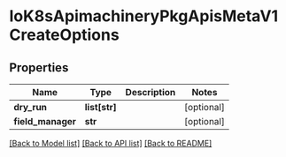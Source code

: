 # IoK8sApimachineryPkgApisMetaV1CreateOptions

## Properties
Name | Type | Description | Notes
------------ | ------------- | ------------- | -------------
**dry_run** | **list[str]** |  | [optional] 
**field_manager** | **str** |  | [optional] 

[[Back to Model list]](../README.md#documentation-for-models) [[Back to API list]](../README.md#documentation-for-api-endpoints) [[Back to README]](../README.md)



